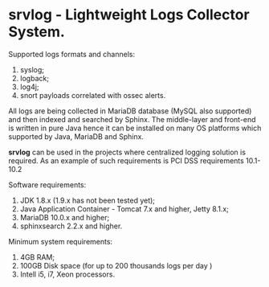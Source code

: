 srvlog - **Lightweight Logs Collector System.**
===

Supported logs formats and channels:
1) syslog;
2) logback;
3) log4j;
3) snort payloads correlated with ossec alerts.

All logs are being collected in MariaDB database 
(MySQL also supported) and then indexed and searched 
by Sphinx. The middle-layer and front-end is written 
in pure Java hence it can be installed on many OS platforms 
which supported by Java, MariaDB and Sphinx. 

**srvlog** can be used in the projects where centralized 
logging solution is required. As an example of such 
requirements is PCI DSS requirements 10.1-10.2 

Software requirements:
1) JDK 1.8.x (1.9.x has not been tested yet);
2) Java Application Container - Tomcat 7.x and higher, Jetty 8.1.x;
2) MariaDB 10.0.x and higher;
3) sphinxsearch 2.2.x and higher.

Minimum system requirements:
1) 4GB RAM;
2) 100GB Disk space (for up to 200 thousands logs per day )
3) Intell i5, i7, Xeon processors.




